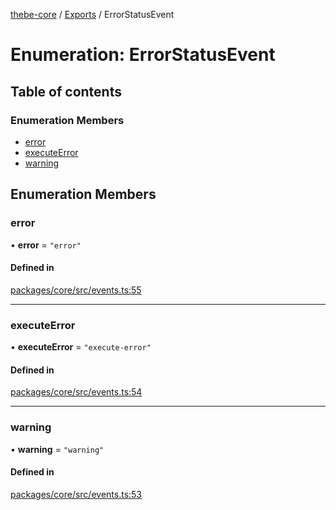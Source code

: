 [thebe-core](../README.md) / [Exports](../modules.md) / ErrorStatusEvent

# Enumeration: ErrorStatusEvent

## Table of contents

### Enumeration Members

- [error](ErrorStatusEvent.md#error)
- [executeError](ErrorStatusEvent.md#executeerror)
- [warning](ErrorStatusEvent.md#warning)

## Enumeration Members

### error

• **error** = ``"error"``

#### Defined in

[packages/core/src/events.ts:55](https://github.com/executablebooks/thebe/blob/807ffe4/packages/core/src/events.ts#L55)

___

### executeError

• **executeError** = ``"execute-error"``

#### Defined in

[packages/core/src/events.ts:54](https://github.com/executablebooks/thebe/blob/807ffe4/packages/core/src/events.ts#L54)

___

### warning

• **warning** = ``"warning"``

#### Defined in

[packages/core/src/events.ts:53](https://github.com/executablebooks/thebe/blob/807ffe4/packages/core/src/events.ts#L53)
